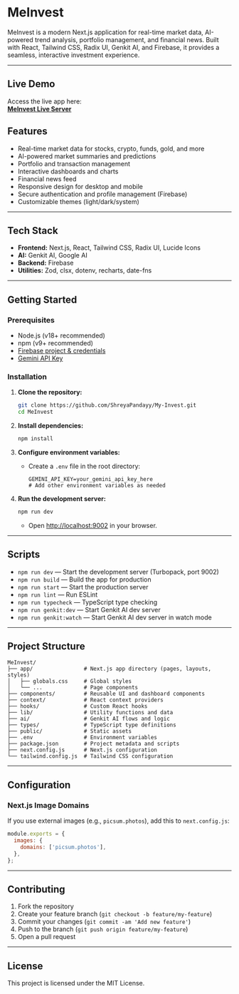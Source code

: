 # MeInvest

MeInvest is a modern Next.js application for real-time market data, AI-powered trend analysis, portfolio management, and financial news. Built with React, Tailwind CSS, Radix UI, Genkit AI, and Firebase, it provides a seamless, interactive investment experience.

---

## Live Demo

Access the live app here:  
**[MeInvest Live Server](https://)**


## Features

- Real-time market data for stocks, crypto, funds, gold, and more
- AI-powered market summaries and predictions
- Portfolio and transaction management
- Interactive dashboards and charts
- Financial news feed
- Responsive design for desktop and mobile
- Secure authentication and profile management (Firebase)
- Customizable themes (light/dark/system)

---

## Tech Stack

- **Frontend:** Next.js, React, Tailwind CSS, Radix UI, Lucide Icons
- **AI:** Genkit AI, Google AI
- **Backend:** Firebase
- **Utilities:** Zod, clsx, dotenv, recharts, date-fns

---

## Getting Started

### Prerequisites

- Node.js (v18+ recommended)
- npm (v9+ recommended)
- [Firebase project & credentials](https://firebase.google.com/)
- [Gemini API Key](https://ai.google.dev/gemini-api/docs/)

### Installation

1. **Clone the repository:**
   ```sh
   git clone https://github.com/ShreyaPandayy/My-Invest.git
   cd MeInvest
   ```

2. **Install dependencies:**
   ```sh
   npm install
   ```

3. **Configure environment variables:**
   - Create a `.env` file in the root directory:
     ```
     GEMINI_API_KEY=your_gemini_api_key_here
     # Add other environment variables as needed
     ```

4. **Run the development server:**
   ```sh
   npm run dev
   ```
   - Open [http://localhost:9002](http://localhost:9002) in your browser.

---

## Scripts

- `npm run dev` — Start the development server (Turbopack, port 9002)
- `npm run build` — Build the app for production
- `npm run start` — Start the production server
- `npm run lint` — Run ESLint
- `npm run typecheck` — TypeScript type checking
- `npm run genkit:dev` — Start Genkit AI dev server
- `npm run genkit:watch` — Start Genkit AI dev server in watch mode

---

## Project Structure

```
MeInvest/
├── app/                # Next.js app directory (pages, layouts, styles)
│   ├── globals.css     # Global styles
│   └── ...             # Page components
├── components/         # Reusable UI and dashboard components
├── context/            # React context providers
├── hooks/              # Custom React hooks
├── lib/                # Utility functions and data
├── ai/                 # Genkit AI flows and logic
├── types/              # TypeScript type definitions
├── public/             # Static assets
├── .env                # Environment variables
├── package.json        # Project metadata and scripts
├── next.config.js      # Next.js configuration
└── tailwind.config.js  # Tailwind CSS configuration
```

---

## Configuration

### Next.js Image Domains

If you use external images (e.g., `picsum.photos`), add this to `next.config.js`:

```js
module.exports = {
  images: {
    domains: ['picsum.photos'],
  },
};
```

---

## Contributing

1. Fork the repository
2. Create your feature branch (`git checkout -b feature/my-feature`)
3. Commit your changes (`git commit -am 'Add new feature'`)
4. Push to the branch (`git push origin feature/my-feature`)
5. Open a pull request

---

## License

This project is licensed under the MIT License.
